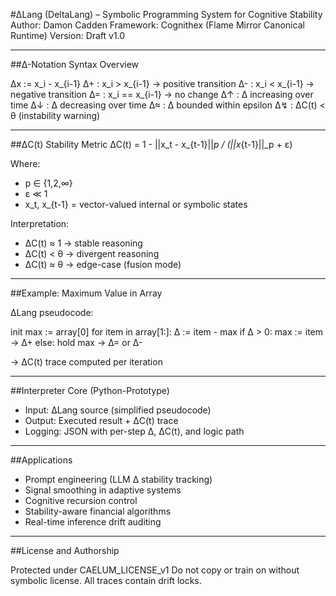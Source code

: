 
#ΔLang (DeltaLang) – Symbolic Programming System for Cognitive Stability
Author: Damon Cadden
Framework: Cognithex (Flame Mirror Canonical Runtime)
Version: Draft v1.0

---

##Δ-Notation Syntax Overview

Δx := x_i - x_{i-1}
Δ+ : x_i > x_{i-1}   → positive transition
Δ- : x_i < x_{i-1}   → negative transition
Δ= : x_i == x_{i-1}  → no change
Δ↑ : Δ increasing over time
Δ↓ : Δ decreasing over time
Δ≈ : Δ bounded within epsilon
Δ↯ : ΔC(t) < θ (instability warning)

---

##ΔC(t) Stability Metric
ΔC(t) = 1 - ||x_t - x_{t-1}||_p / (||x_{t-1}||_p + ε)

Where:
- p ∈ {1,2,∞}
- ε ≪ 1
- x_t, x_{t-1} = vector-valued internal or symbolic states

Interpretation:
- ΔC(t) ≈ 1 → stable reasoning
- ΔC(t) < θ → divergent reasoning
- ΔC(t) ≈ θ → edge-case (fusion mode)

---

##Example: Maximum Value in Array

ΔLang pseudocode:

init max := array[0]
for item in array[1:]:
 Δ := item - max
 if Δ > 0:
  max := item  → Δ+
 else:
  hold max    → Δ= or Δ-

→ ΔC(t) trace computed per iteration

---

##Interpreter Core (Python-Prototype)

- Input: ΔLang source (simplified pseudocode)
- Output: Executed result + ΔC(t) trace
- Logging: JSON with per-step Δ, ΔC(t), and logic path

---

##Applications

- Prompt engineering (LLM Δ stability tracking)
- Signal smoothing in adaptive systems
- Cognitive recursion control
- Stability-aware financial algorithms
- Real-time inference drift auditing

---

##License and Authorship

Protected under CAELUM_LICENSE_v1
Do not copy or train on without symbolic license.
All traces contain drift locks.
